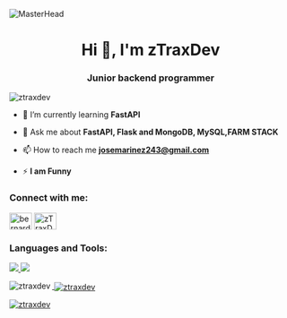 ![MasterHead](https://user-images.githubusercontent.com/10498744/210012254-234538ff-d198-48aa-8964-37e6fd45d227.gif)
<h1 align="center">Hi 👋, I'm zTraxDev</h1>
<h3 align="center">Junior backend programmer</h3>
<p align="left"> <img src="https://komarev.com/ghpvc/?username=ztraxdev&label=Profile%20views&color=0e75b6&style=flat" alt="ztraxdev" /> </p>

- 🌱 I’m currently learning **FastAPI**

- 💬 Ask me about **FastAPI, Flask and MongoDB, MySQL,FARM STACK**

- 📫 How to reach me **josemarinez243@gmail.com**

- ⚡ **I am Funny**



<h3 align="left">Connect with me:</h3>
<p align="left">
<a href="https://linkedin.com/in/bernard-martinez-275751262" target="blank"><img align="center" src="https://raw.githubusercontent.com/rahuldkjain/github-profile-readme-generator/master/src/images/icons/Social/linked-in-alt.svg" alt="bernard-martinez-275751262" height="30" width="40" /></a>
<a href="https://discord.gg/hablemospython" target="blank"><img align="center" src="https://raw.githubusercontent.com/rahuldkjain/github-profile-readme-generator/master/src/images/icons/Social/discord.svg" alt="zTraxDev2333" height="30" width="40" /></a>
</p>

<h3 align="left">Languages and Tools:</h3>
<p aling="left">
 <a href="https://flask.palletsprojects.com/en/2.3.x/">
  <img src="https://skillicons.dev/icons?i=flask, fastapi" />

  <a href="https://fastapi.tiangolo.com/tutorial/">
  <img src="https://skillicons.dev/icons?i=fastapi">
</p>

<p><img align="left" src="https://github-readme-stats.vercel.app/api/top-langs?username=ztraxdev&show_icons=true&locale=en&layout=compact" alt="ztraxdev" /></p>

<p>&nbsp;<img align="center" src="https://github-readme-stats.vercel.app/api?username=ztraxdev&show_icons=true&locale=en" alt="ztraxdev" /></p>

<p><img align="center" src="https://github-readme-streak-stats.herokuapp.com/?user=ztraxdev&" alt="ztraxdev" /></p>

<!---
zTraxDev/zTraxDev is a ✨ special ✨ repository because its `README.md` (this file) appears on your GitHub profile.
You can click the Preview link to take a look at your changes.
--->
